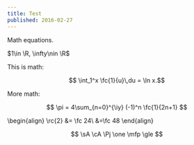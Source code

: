 ```yaml
---
title: Test
published: 2016-02-27
---
```


Math equations.

$1\in \R, \infty\nin \R$

This is math:

$$ \int_1^x \fc{1}{u}\,du = \ln x.$$

More math:

$$
\pi = 4\sum_{n=0}^{\iy} (-1)^n \fc{1}{2n+1}
$$

\begin{align}
\rc{2} &= \fc 24\\
&=\fc 48
\end{align}

$$
\sA \cA \Pj \one \mfp \gle
$$
